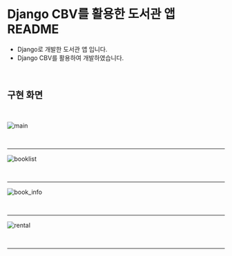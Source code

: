 # Django CBV를 활용한 도서관 앱 README

- Django로 개발한 도서관 앱 입니다.
- Django CBV를 활용하여 개발하였습니다.
  
<br>

## 구현 화면

<br>

![main](https://github.com/user-attachments/assets/19e981e6-daa7-42f5-bdea-57edb72e4954)

<br>

---

![booklist](https://github.com/user-attachments/assets/2c73c6bc-1b60-4feb-8f9f-a34902723029)

<br>

---

![book_info](https://github.com/user-attachments/assets/093711a6-5e67-457b-915b-416a6b1aae44)

<br>

---

![rental](https://github.com/user-attachments/assets/57b06b32-fac6-4aeb-83d8-8464b2181b64)

<br>

---

<br>
